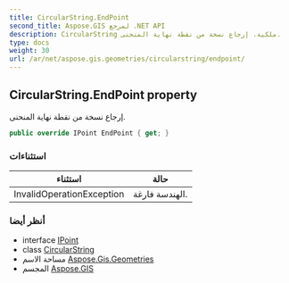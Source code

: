 ```yaml
---
title: CircularString.EndPoint
second_title: Aspose.GIS لمرجع .NET API
description: CircularString ملكية. إرجاع نسخة من نقطة نهاية المنحنى.
type: docs
weight: 30
url: /ar/net/aspose.gis.geometries/circularstring/endpoint/
---
```

## CircularString.EndPoint property

إرجاع نسخة من نقطة نهاية المنحنى.

```csharp
public override IPoint EndPoint { get; }
```

### استثناءات

| استثناء | حالة |
| --- | --- |
| InvalidOperationException | الهندسة فارغة. |

### أنظر أيضا

* interface [IPoint](../../ipoint/)
* class [CircularString](../)
* مساحة الاسم [Aspose.Gis.Geometries](../../circularstring/)
* المجسم [Aspose.GIS](../../../)


